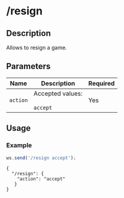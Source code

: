 # /resign

## Description

Allows to resign a game.

## Parameters

| Name | Description | Required |
| ---- | ----------- | -------- |
| `action` | Accepted values:<br/><br/>`accept` | Yes |

## Usage

### Example

```js
ws.send('/resign accept');
```

```text
{
  "/resign": {
    "action": "accept"
   }
}
```
